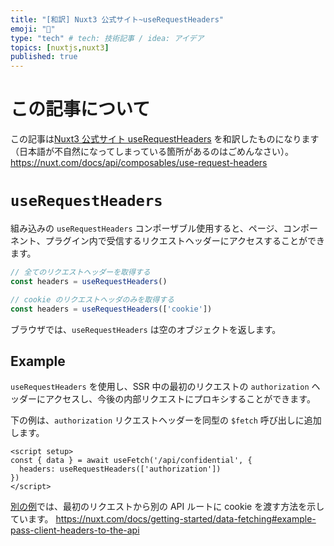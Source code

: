 ```yaml
---
title: "[和訳] Nuxt3 公式サイト~useRequestHeaders"
emoji: "🙌"
type: "tech" # tech: 技術記事 / idea: アイデア
topics: [nuxtjs,nuxt3]
published: true
---
```

# この記事について
この記事は[Nuxt3 公式サイト useRequestHeaders](https://nuxt.com/docs/api/composables/use-request-headers) を和訳したものになります（日本語が不自然になってしまっている箇所があるのはごめんなさい）。
https://nuxt.com/docs/api/composables/use-request-headers

# `useRequestHeaders`
組み込みの `useRequestHeaders` コンポーザブル使用すると、ページ、コンポーネント、プラグイン内で受信するリクエストヘッダーにアクセスすることができます。

```ts
// 全てのリクエストヘッダーを取得する
const headers = useRequestHeaders()

// cookie のリクエストヘッダのみを取得する
const headers = useRequestHeaders(['cookie'])
```
ブラウザでは、`useRequestHeaders` は空のオブジェクトを返します。

## Example
`useRequestHeaders` を使用し、SSR 中の最初のリクエストの `authorization` ヘッダーにアクセスし、今後の内部リクエストにプロキシすることができます。

下の例は、`authorization` リクエストヘッダーを同型の `$fetch` 呼び出しに追加します。

```Vue:pages/some-page.vue
<script setup>
const { data } = await useFetch('/api/confidential', {
  headers: useRequestHeaders(['authorization'])
})
</script>
```

[別の例](https://nuxt.com/docs/getting-started/data-fetching#example-pass-client-headers-to-the-api)では、最初のリクエストから別の API ルートに cookie を渡す方法を示しています。
https://nuxt.com/docs/getting-started/data-fetching#example-pass-client-headers-to-the-api